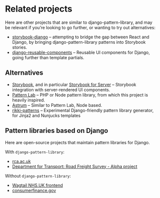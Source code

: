 # Related projects

Here are other projects that are similar to django-pattern-library, and may be relevant if you’re looking to go further, or wanting to try out alternatives:

- [storybook-django](https://github.com/torchbox/storybook-django) – attempting to bridge the gap between React and Django, by bringing django-pattern-library patterns into Storybook stories.
- [django-reusable-components](https://github.com/EmilStenstrom/django-components/) – Reusable UI components for Django, going further than template partials.

## Alternatives

- [Storybook](https://storybook.js.org/), and in particular [Storybook for Server](https://github.com/storybookjs/storybook/tree/master/app/server) – Storybook integration with server-rendered UI components.
- [Pattern Lab](http://patternlab.io/) – PHP or Node pattern library, from which this project is heavily inspired.
- [Astrum](http://astrum.nodividestudio.com/) – Similar to Pattern Lab, Node based.
- [rikki-patterns](https://github.com/springload/rikki-patterns) – Experimental Django-friendly pattern library generator, for Jinja2 and Nunjucks templates

## Pattern libraries based on Django

Here are open-source projects that maintain pattern libraries for Django.

With `django-pattern-library`:

- [rca.ac.uk](https://github.com/torchbox/rca-wagtail-2019)
- [Department for Transport: Road Freight Survey - Alpha project](https://github.com/torchbox/dft-rfs-alpha)

Without `django-pattern-library`:

- [Wagtail NHS.UK frontend](https://github.com/nhsuk/wagtail-nhsuk-frontend)
- [consumerfinance.gov](https://github.com/cfpb/consumerfinance.gov)
